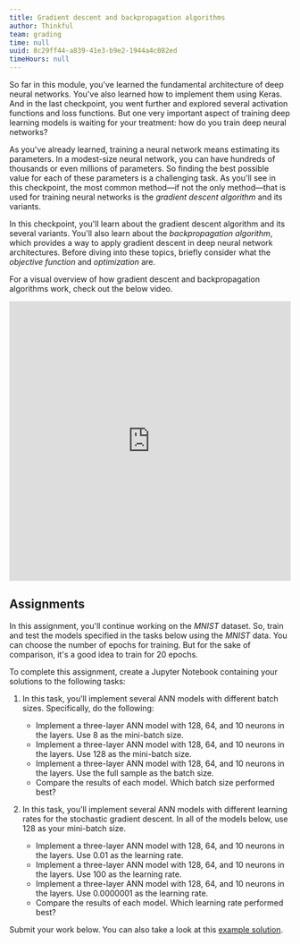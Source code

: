 ```yaml
---
title: Gradient descent and backpropagation algorithms
author: Thinkful
team: grading
time: null
uuid: 8c29ff44-a839-41e3-b9e2-1944a4c082ed
timeHours: null
---
```


So far in this module, you've learned the fundamental architecture of deep neural networks. You've also learned how to implement them using Keras. And in the last checkpoint, you went further and explored several activation functions and loss functions. But one very important aspect of training deep learning models is waiting for your treatment: how do you train deep neural networks?

As you've already learned, training a neural network means estimating its parameters. In a modest-size neural network, you can have hundreds of thousands or even millions of parameters. So finding the best possible value for each of these parameters is a challenging task. As you'll see in this checkpoint, the most common method—if not the only method—that is used for training neural networks is the *gradient descent algorithm* and its variants.

In this checkpoint, you'll learn about the gradient descent algorithm and its several variants. You'll also learn about the *backpropagation algorithm*, which provides a way to apply gradient descent in deep neural network architectures. Before diving into these topics, briefly consider what the *objective function* and *optimization* are.

<jupyter notebook-name="5.backpropagation_gradient_descents" course-code="DSBC"></jupyter>

For a visual overview of how gradient descent and backpropagation algorithms work, check out the below video.

<iframe id="kaltura_player_1604701879" src="https://cdnapisec.kaltura.com/p/2315191/sp/231519100/embedIframeJs/uiconf_id/45331192/partner_id/2315191?iframeembed=true&playerId=kaltura_player_1604701879&entry_id=1_te9ecmq7" width="100%" height="500" allowfullscreen webkitallowfullscreen mozAllowFullScreen allow="autoplay *; fullscreen *; encrypted-media *" frameborder="0"></iframe>

## Assignments

In this assignment, you'll continue working on the *MNIST* dataset. So, train and test the models specified in the tasks below using the *MNIST* data. You can choose the number of epochs for training. But for the sake of comparison, it's a good idea to train for 20 epochs.

To complete this assignment, create a Jupyter Notebook containing your solutions to the following tasks:

1. In this task, you'll implement several ANN models with different batch sizes. Specifically, do the following:
    * Implement a three-layer ANN model with 128, 64, and 10 neurons in the layers. Use 8 as the mini-batch size.
    * Implement a three-layer ANN model with 128, 64, and 10 neurons in the layers. Use 128 as the mini-batch size.
    * Implement a three-layer ANN model with 128, 64, and 10 neurons in the layers. Use the full sample as the batch size.
    * Compare the results of each model. Which batch size performed best?
    
2. In this task, you'll implement several ANN models with different learning rates for the stochastic gradient descent. In all of the models below, use 128 as your mini-batch size.
    * Implement a three-layer ANN model with 128, 64, and 10 neurons in the layers. Use 0.01 as the learning rate.
    * Implement a three-layer ANN model with 128, 64, and 10 neurons in the layers. Use 100 as the learning rate.
    * Implement a three-layer ANN model with 128, 64, and 10 neurons in the layers. Use 0.0000001 as the learning rate.
    * Compare the results of each model. Which learning rate performed best?

Submit your work below. You can also take a look at this [example solution](https://drive.google.com/file/d/1Tux1Bb6FV_8_DfoqKztiTbhevdphoUzh/view?usp=sharing).
